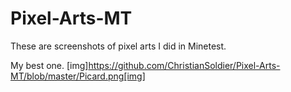 # Pixel-Arts-MT
These are screenshots of pixel arts I did in Minetest.

My best one.
[img]https://github.com/ChristianSoldier/Pixel-Arts-MT/blob/master/Picard.png[img]
